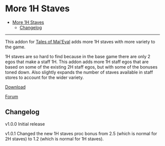 # More 1H Staves

- [More 1H Staves](#more-1h-staves)
  - [Changelog](#changelog)

---

This addon for [Tales of Maj'Eyal](https://te4.org/) adds more 1H staves with more variety to the game.

1H staves are so hard to find because in the base game there are only 2 egos that make a staff 1H. This addon adds more 1H staff egos that are based on some of the existing 2H staff egos, but with some of the bonuses toned down. Also slightly expands the number of staves available in staff stores to account for the wider variety.

[Download](https://te4.org/games/addons/tome/more1hstaves)

[Forum](https://forums.te4.org/viewtopic.php?f=50&t=52029)

## Changelog

v1.0.0
Initial release

v1.0.1
Changed the new 1H staves proc bonus from 2.5 (which is normal for 2H staves) to 1.2 (which is normal for 1H staves).
